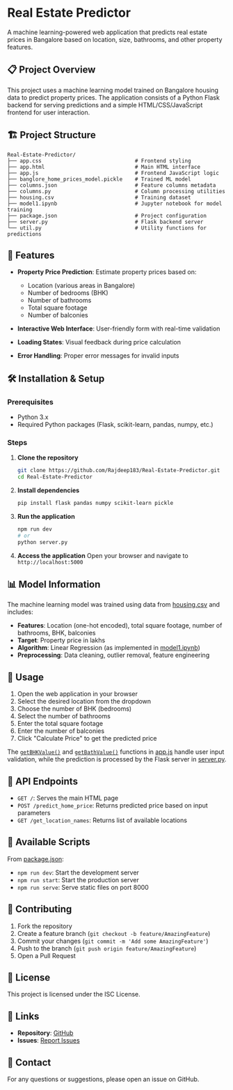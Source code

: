 # Real Estate Predictor

A machine learning-powered web application that predicts real estate prices in Bangalore based on location, size, bathrooms, and other property features.

## 📋 Project Overview

This project uses a machine learning model trained on Bangalore housing data to predict property prices. The application consists of a Python Flask backend for serving predictions and a simple HTML/CSS/JavaScript frontend for user interaction.

## 🏗️ Project Structure

```
Real-Estate-Predictor/
├── app.css                              # Frontend styling
├── app.html                             # Main HTML interface
├── app.js                               # Frontend JavaScript logic
├── banglore_home_prices_model.pickle    # Trained ML model
├── columns.json                         # Feature columns metadata
├── columns.py                           # Column processing utilities
├── housing.csv                          # Training dataset
├── model1.ipynb                         # Jupyter notebook for model training
├── package.json                         # Project configuration
├── server.py                            # Flask backend server
└── util.py                              # Utility functions for predictions
```

## 🚀 Features

- **Property Price Prediction**: Estimate property prices based on:
  - Location (various areas in Bangalore)
  - Number of bedrooms (BHK)
  - Number of bathrooms
  - Total square footage
  - Number of balconies

- **Interactive Web Interface**: User-friendly form with real-time validation
- **Loading States**: Visual feedback during price calculation
- **Error Handling**: Proper error messages for invalid inputs

## 🛠️ Installation & Setup

### Prerequisites
- Python 3.x
- Required Python packages (Flask, scikit-learn, pandas, numpy, etc.)

### Steps

1. **Clone the repository**
   ```bash
   git clone https://github.com/Rajdeep183/Real-Estate-Predictor.git
   cd Real-Estate-Predictor
   ```

2. **Install dependencies**
   ```bash
   pip install flask pandas numpy scikit-learn pickle
   ```

3. **Run the application**
   ```bash
   npm run dev
   # or
   python server.py
   ```

4. **Access the application**
   Open your browser and navigate to `http://localhost:5000`

## 📊 Model Information

The machine learning model was trained using data from [housing.csv](housing.csv) and includes:

- **Features**: Location (one-hot encoded), total square footage, number of bathrooms, BHK, balconies
- **Target**: Property price in lakhs
- **Algorithm**: Linear Regression (as implemented in [model1.ipynb](model1.ipynb))
- **Preprocessing**: Data cleaning, outlier removal, feature engineering

## 🎯 Usage

1. Open the web application in your browser
2. Select the desired location from the dropdown
3. Choose the number of BHK (bedrooms)
4. Select the number of bathrooms
5. Enter the total square footage
6. Enter the number of balconies
7. Click "Calculate Price" to get the predicted price

The [`getBHKValue()`](app.js) and [`getBathValue()`](app.js) functions in [app.js](app.js) handle user input validation, while the prediction is processed by the Flask server in [server.py](server.py).

## 📝 API Endpoints

- `GET /`: Serves the main HTML page
- `POST /predict_home_price`: Returns predicted price based on input parameters
- `GET /get_location_names`: Returns list of available locations

## 🧪 Available Scripts

From [package.json](package.json):

- `npm run dev`: Start the development server
- `npm run start`: Start the production server
- `npm run serve`: Serve static files on port 8000

## 🤝 Contributing

1. Fork the repository
2. Create a feature branch (`git checkout -b feature/AmazingFeature`)
3. Commit your changes (`git commit -m 'Add some AmazingFeature'`)
4. Push to the branch (`git push origin feature/AmazingFeature`)
5. Open a Pull Request

## 📄 License

This project is licensed under the ISC License.

## 🔗 Links

- **Repository**: [GitHub](https://github.com/Rajdeep183/Real-Estate-Predictor)
- **Issues**: [Report Issues](https://github.com/Rajdeep183/Real-Estate-Predictor/issues)

## 📧 Contact

For any questions or suggestions, please open an issue on GitHub.
